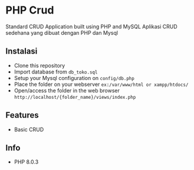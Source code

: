 # PHP Crud
Standard CRUD Application built using PHP and MySQL
Aplikasi CRUD sedehana yang dibuat dengan PHP dan Mysql

## Instalasi
- Clone this repository
- Import database from `db_toko.sql`
- Setup your Mysql configuration on `config/db.php`
- Place the folder on your webserver  `ex:/var/www/html or xampp/htdocs/`
- Open/access the folder in the web browser `http://localhost/{folder_name}/views/index.php`

## Features
- Basic CRUD

## Info
- PHP 8.0.3
